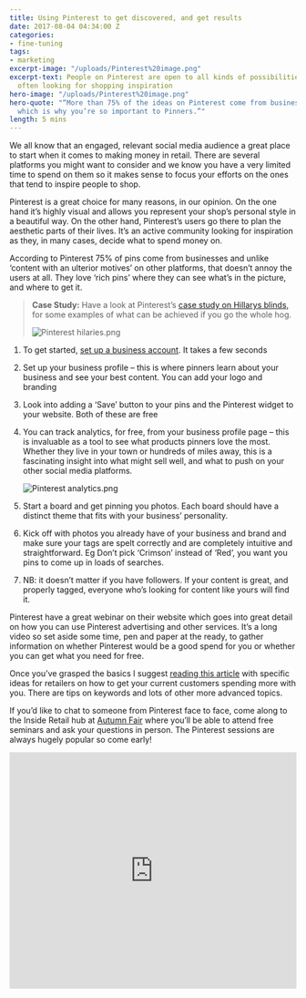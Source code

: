 ```yaml
---
title: Using Pinterest to get discovered, and get results
date: 2017-08-04 04:34:00 Z
categories:
- fine-tuning
tags:
- marketing
excerpt-image: "/uploads/Pinterest%20image.png"
excerpt-text: People on Pinterest are open to all kinds of possibilities and they’re
  often looking for shopping inspiration
hero-image: "/uploads/Pinterest%20image.png"
hero-quote: "“More than 75% of the ideas on Pinterest come from businesses like yours,
  which is why you’re so important to Pinners.”"
length: 5 mins
---
```


We all know that an engaged, relevant social media audience a great place to start when it comes to making money in retail. There are several platforms you might want to consider and we know you have a very limited time to spend on them so it makes sense to focus your efforts on the ones that tend to inspire people to shop.

Pinterest is a great choice for many reasons, in our opinion. On the one hand it’s highly visual and allows you represent your shop’s personal style in a beautiful way. On the other hand, Pinterest’s users go there to plan the aesthetic parts of their lives. It’s an active community looking for inspiration as they, in many cases, decide what to spend money on.

According to Pinterest 75% of pins come from businesses and unlike ‘content with an ulterior motives’ on other platforms, that doesn’t annoy the users at all. They love ‘rich pins’ where they can see what’s in the picture, and where to get it.

> **Case Study:** Have a look at Pinterest’s [case study on Hillarys blinds,](https://business.pinterest.com/en/success-stories/hillarys) for some examples of what can be achieved if you go the whole hog.
>
> ![Pinterest hilaries.png](/uploads/Pinterest%20hilaries.png)

1. To get started, [set up a business account](https://www.pinterest.co.uk/business/create/). It takes a few seconds


1. Set up your business profile – this is where pinners learn about your business and see your best content. You can add your logo and branding

2. Look into adding a ‘Save’ button to your pins and the Pinterest widget to your website. Both of these are free

3. You can track analytics, for free, from your business profile page – this is invaluable as a tool to see what products pinners love the most. Whether they live in your town or hundreds of miles away, this is a fascinating insight into what might sell well, and what to push on your other social media platforms.

   ![Pinterest analytics.png](/uploads/Pinterest%20analytics.png)

4. Start a board and get pinning you photos. Each board should have a distinct theme that fits with your business’ personality.

5. Kick off with photos you already have of your business and brand and make sure your tags are spelt correctly and are completely intuitive and straightforward. Eg Don’t pick ‘Crimson’ instead of ‘Red’, you want you pins to come up in loads of searches.

6. NB: it doesn’t matter if you have followers. If your content is great, and properly tagged, everyone who’s looking for content like yours will find it.

Pinterest have a great webinar on their website which goes into great detail on how you can use Pinterest advertising and other services. It’s a long video so set aside some time, pen and paper at the ready, to gather information on whether Pinterest would be a good spend for you or whether you can get what you need for free.

Once you’ve grasped the basics I suggest [reading this article](https://business.pinterest.com/en/blog/the-retailers-guide-to-customer-retention-on-pinterest) with specific ideas for retailers on how to get your current customers spending more with you. There are tips on keywords and lots of other more advanced topics.

If you’d like to chat to someone from Pinterest face to face, come along to the Inside Retail hub at [Autumn Fair](https://www.autumnfair.com/) where you’ll be able to attend free seminars and ask your questions in person. The Pinterest sessions are always hugely popular so come early!

<iframe width="100%" height="415" src="https://www.youtube.com/embed/xwcCyE1QGZw?rel=0" frameborder="0" allowfullscreen></iframe>